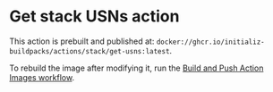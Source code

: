 # Get stack USNs action

This action is prebuilt and published at: `docker://ghcr.io/initializ-buildpacks/actions/stack/get-usns:latest`.

To rebuild the image after modifying it, run the [Build and Push Action Images workflow](https://github.com/initializ-buildpacks/github-config/actions/workflows/build-push-actions.yml).